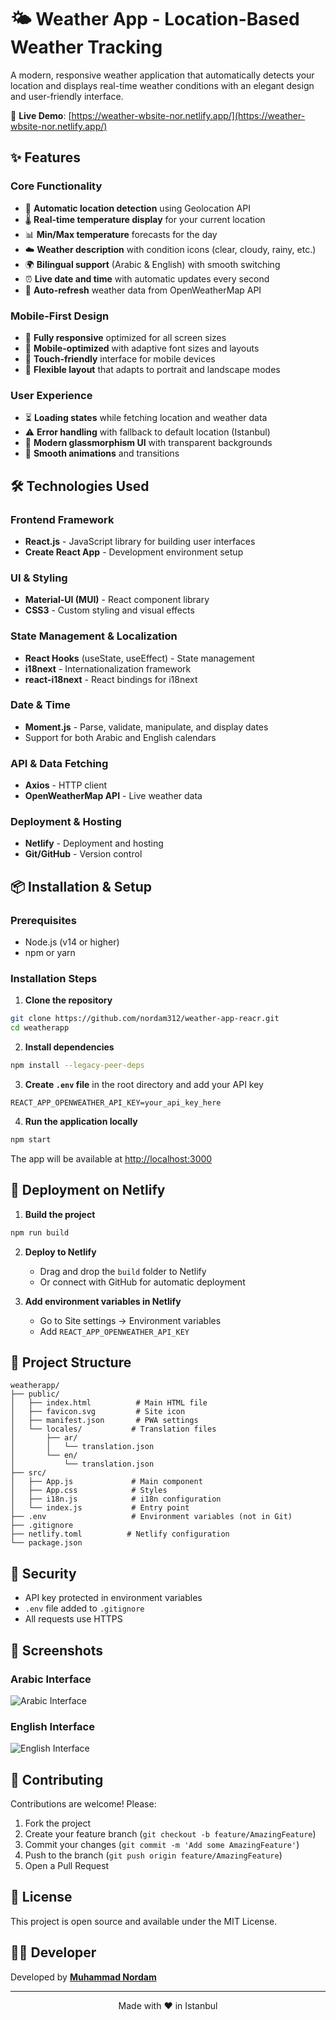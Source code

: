 # 🌤️ Weather App - Location-Based Weather Tracking

A modern, responsive weather application that automatically detects your location and displays real-time weather conditions with an elegant design and user-friendly interface.

🔗 **Live Demo**: [https://weather-wbsite-nor.netlify.app/](https://weather-wbsite-nor.netlify.app/)


## ✨ Features

### Core Functionality
- 📍 **Automatic location detection** using Geolocation API
- 🌡️ **Real-time temperature display** for your current location
- 📊 **Min/Max temperature** forecasts for the day
- ☁️ **Weather description** with condition icons (clear, cloudy, rainy, etc.)
- 🌍 **Bilingual support** (Arabic & English) with smooth switching
- ⏰ **Live date and time** with automatic updates every second
- 🔄 **Auto-refresh** weather data from OpenWeatherMap API

### Mobile-First Design
- 📱 **Fully responsive** optimized for all screen sizes
- 📲 **Mobile-optimized** with adaptive font sizes and layouts
- 🎯 **Touch-friendly** interface for mobile devices
- 📐 **Flexible layout** that adapts to portrait and landscape modes

### User Experience
- ⏳ **Loading states** while fetching location and weather data
- ⚠️ **Error handling** with fallback to default location (Istanbul)
- 🎨 **Modern glassmorphism UI** with transparent backgrounds
- 🌈 **Smooth animations** and transitions

## 🛠️ Technologies Used

### Frontend Framework
- **React.js** - JavaScript library for building user interfaces
- **Create React App** - Development environment setup

### UI & Styling
- **Material-UI (MUI)** - React component library
- **CSS3** - Custom styling and visual effects

### State Management & Localization
- **React Hooks** (useState, useEffect) - State management
- **i18next** - Internationalization framework
- **react-i18next** - React bindings for i18next

### Date & Time
- **Moment.js** - Parse, validate, manipulate, and display dates
- Support for both Arabic and English calendars

### API & Data Fetching
- **Axios** - HTTP client
- **OpenWeatherMap API** - Live weather data

### Deployment & Hosting
- **Netlify** - Deployment and hosting
- **Git/GitHub** - Version control

## 📦 Installation & Setup

### Prerequisites
- Node.js (v14 or higher)
- npm or yarn

### Installation Steps

1. **Clone the repository**
```bash
git clone https://github.com/nordam312/weather-app-reacr.git
cd weatherapp
```

2. **Install dependencies**
```bash
npm install --legacy-peer-deps
```

3. **Create `.env` file** in the root directory and add your API key
```env
REACT_APP_OPENWEATHER_API_KEY=your_api_key_here
```

4. **Run the application locally**
```bash
npm start
```

The app will be available at [http://localhost:3000](http://localhost:3000)

## 🚀 Deployment on Netlify

1. **Build the project**
```bash
npm run build
```

2. **Deploy to Netlify**
   - Drag and drop the `build` folder to Netlify
   - Or connect with GitHub for automatic deployment

3. **Add environment variables in Netlify**
   - Go to Site settings → Environment variables
   - Add `REACT_APP_OPENWEATHER_API_KEY`

## 📁 Project Structure

```
weatherapp/
├── public/
│   ├── index.html          # Main HTML file
│   ├── favicon.svg         # Site icon
│   ├── manifest.json       # PWA settings
│   └── locales/           # Translation files
│       ├── ar/
│       │   └── translation.json
│       └── en/
│           └── translation.json
├── src/
│   ├── App.js             # Main component
│   ├── App.css            # Styles
│   ├── i18n.js            # i18n configuration
│   └── index.js           # Entry point
├── .env                   # Environment variables (not in Git)
├── .gitignore
├── netlify.toml          # Netlify configuration
└── package.json
```

## 🔐 Security

- API key protected in environment variables
- `.env` file added to `.gitignore`
- All requests use HTTPS

## 📸 Screenshots

### Arabic Interface
![Arabic Interface](https://via.placeholder.com/600x400/4A90E2/ffffff?text=Arabic+Interface)

### English Interface
![English Interface](https://via.placeholder.com/600x400/87CEEB/ffffff?text=English+Interface)

## 🤝 Contributing

Contributions are welcome! Please:
1. Fork the project
2. Create your feature branch (`git checkout -b feature/AmazingFeature`)
3. Commit your changes (`git commit -m 'Add some AmazingFeature'`)
4. Push to the branch (`git push origin feature/AmazingFeature`)
5. Open a Pull Request

## 📄 License

This project is open source and available under the MIT License.

## 👨‍💻 Developer

Developed by **[Muhammad Nordam](https://github.com/nordam312)**

---

<div align="center">
  Made with ❤️ in Istanbul
</div>
